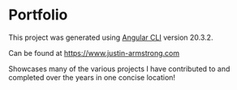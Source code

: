 # Portfolio

This project was generated using [Angular CLI](https://github.com/angular/angular-cli) version 20.3.2.

Can be found at https://www.justin-armstrong.com

Showcases many of the various projects I have contributed to and completed over the years in one concise location!